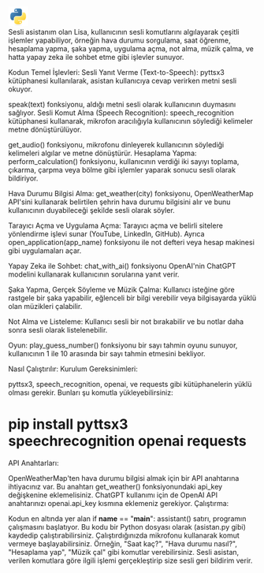 <a href="https://www.python.org" target="_blank" rel="noreferrer"> 
        <img src="https://raw.githubusercontent.com/devicons/devicon/master/icons/python/python-original.svg" alt="python" width="40" height="40"/> 
    </a> <br>
Sesli asistanım olan Lisa, kullanıcının sesli komutlarını algılayarak çeşitli işlemler yapabiliyor, örneğin hava durumu sorgulama, saat öğrenme, hesaplama yapma, şaka yapma, uygulama açma, not alma, müzik çalma, ve hatta yapay zeka ile sohbet etme gibi işlevler sunuyor.

Kodun Temel İşlevleri:
Sesli Yanıt Verme (Text-to-Speech): pyttsx3 kütüphanesi kullanılarak, asistan kullanıcıya cevap verirken metni sesli okuyor.

speak(text) fonksiyonu, aldığı metni sesli olarak kullanıcının duymasını sağlıyor.
Sesli Komut Alma (Speech Recognition): speech_recognition kütüphanesi kullanarak, mikrofon aracılığıyla kullanıcının söylediği kelimeler metne dönüştürülüyor.



get_audio() fonksiyonu, mikrofonu dinleyerek kullanıcının söylediği kelimeleri algılar ve metne dönüştürür.
Hesaplama Yapma: perform_calculation() fonksiyonu, kullanıcının verdiği iki sayıyı toplama, çıkarma, çarpma veya bölme gibi işlemler yaparak sonucu sesli olarak bildiriyor.

Hava Durumu Bilgisi Alma: get_weather(city) fonksiyonu, OpenWeatherMap API'sini kullanarak belirtilen şehrin hava durumu bilgisini alır ve bunu kullanıcının duyabileceği şekilde sesli olarak söyler.

Tarayıcı Açma ve Uygulama Açma: Tarayıcı açma ve belirli sitelere yönlendirme işlevi sunar (YouTube, LinkedIn, GitHub). Ayrıca open_application(app_name) fonksiyonu ile not defteri veya hesap makinesi gibi uygulamaları açar.

Yapay Zeka ile Sohbet: chat_with_ai() fonksiyonu OpenAI'nin ChatGPT modelini kullanarak kullanıcının sorularına yanıt verir.

Şaka Yapma, Gerçek Söyleme ve Müzik Çalma: Kullanıcı isteğine göre rastgele bir şaka yapabilir, eğlenceli bir bilgi verebilir veya bilgisayarda yüklü olan müzikleri çalabilir.

Not Alma ve Listeleme: Kullanıcı sesli bir not bırakabilir ve bu notlar daha sonra sesli olarak listelenebilir.

Oyun: play_guess_number() fonksiyonu bir sayı tahmin oyunu sunuyor, kullanıcının 1 ile 10 arasında bir sayı tahmin etmesini bekliyor.

Nasıl Çalıştırılır:
Kurulum Gereksinimleri:


pyttsx3, speech_recognition, openai, ve requests gibi kütüphanelerin yüklü olması gerekir. Bunları şu komutla yükleyebilirsiniz:
 

<h1>pip install pyttsx3 speechrecognition openai requests</h1>

API Anahtarları:

OpenWeatherMap'ten hava durumu bilgisi almak için bir API anahtarına ihtiyacınız var. Bu anahtarı get_weather() fonksiyonundaki api_key değişkenine eklemelisiniz.
ChatGPT kullanımı için de OpenAI API anahtarınızı openai.api_key kısmına eklemeniz gerekiyor.
Çalıştırma:

Kodun en altında yer alan if __name__ == "__main__": assistant() satırı, programın çalışmasını başlatıyor.
Bu kodu bir Python dosyası olarak (asistan.py gibi) kaydedip çalıştırabilirsiniz.
Çalıştırdığınızda mikrofonu kullanarak komut vermeye başlayabilirsiniz. Örneğin, "Saat kaç?", "Hava durumu nasıl?", "Hesaplama yap", "Müzik çal" gibi komutlar verebilirsiniz.
Sesli asistan, verilen komutlara göre ilgili işlemi gerçekleştirip size sesli geri bildirim verir.
